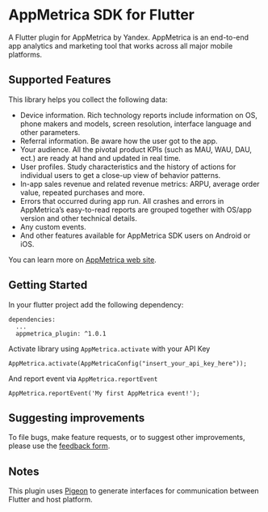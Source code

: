 # AppMetrica SDK for Flutter
A Flutter plugin for AppMetrica by Yandex. AppMetrica is an end-to-end app analytics and marketing tool that works across all major mobile platforms.

## Supported Features
This library helps you collect the following data:

* Device information. Rich technology reports include information on OS, phone makers and models, screen resolution, interface language and other parameters.
* Referral information. Be aware how the user got to the app.
* Your audience. All the pivotal product KPIs (such as MAU, WAU, DAU, ect.) are ready at hand and updated in real time.
* User profiles. Study characteristics and the history of actions for individual users to get a close-up view of behavior patterns.
* In-app sales revenue and related revenue metrics: ARPU, average order value, repeated purchases and more.
* Errors that occurred during app run. All crashes and errors in AppMetrica’s easy-to-read reports are grouped together with OS/app version and other technical details.
* Any custom events.
* And other features available for AppMetrica SDK users on Android or iOS.

You can learn more on [AppMetrica web site](https://appmetrica.yandex.com).

## Getting Started
In your flutter project add the following dependency:
```
dependencies:
  ...
  appmetrica_plugin: ^1.0.1
```

Activate library using `AppMetrica.activate` with your API Key
```
AppMetrica.activate(AppMetricaConfig("insert_your_api_key_here"));
```

And report event via `AppMetrica.reportEvent`
```
AppMetrica.reportEvent('My first AppMetrica event!');
```

## Suggesting improvements
To file bugs, make feature requests, or to suggest other improvements, please use the [feedback form](https://appmetrica.yandex.com/docs/feedback.html).

## Notes
This plugin uses [Pigeon](https://pub.dev/packages/pigeon) to generate interfaces for communication between Flutter and host platform.

